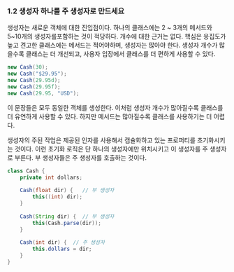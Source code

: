 ### 1.2 생성자 하나를 주 생성자로 만드세요

생성자는 새로운 객체에 대한 진입점이다. 하나의 클래스에는 2 ~ 3개의 메서드와 5~10개의 생성자를포함하는 것이 적당하다. 개수에 대한 근거는 없다. 
핵심은 응집도가 높고 견고한 클래스에는 메서드는 적어야하며, 생성자는 많아야 한다.
생성자 개수가 많을수록 클래스는 더 개선되고, 사용자 입장에서 클래스를 더 편하게 사용할 수 있다.

``` java
new Cash(30);
new Cash("$29.95");
new Cash(29.95d);
new Cash(29.95f);
new Cash(29.95, "USD");
```
이 문장들은 모두 동일한 객체를 생성한다. 이처럼 생성자 개수가 많아질수록 클래스를 더 유연하게 사용할 수 있다.
하지만 메서드는 많아질수록 클래스를 사용하기는 더 어렵다.

생성자의 주된 작업은 제공된 인자를 사용해서 캡슐화하고 있는 프로퍼티를 초기화시키는 것이다.
이런 초기화 로직은 단 하나의 생성자에만 위치시키고 이 생성자를 주 생성자로 부른다.
부 생성자들은 주 생성자를 호출하는 것이다.

``` java
class Cash {
    private int dollars;
    
    Cash(float dir) {   // 부 생성자
        this((int) dir);
    }
    
    Cash(String dir) {  // 부 생성자
        this(Cash.parse(dir));
    }
    
    Cash(int dir) {  // 주 생성자
        this.dollars = dir;
    }
}
```














